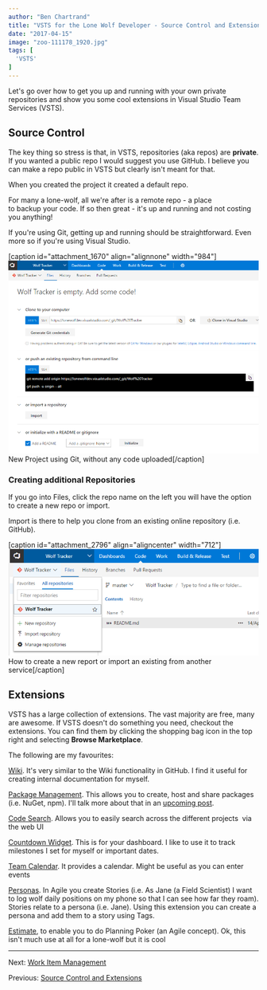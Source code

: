 ```yaml
---
author: "Ben Chartrand"
title: "VSTS for the Lone Wolf Developer - Source Control and Extensions"
date: "2017-04-15"
image: "zoo-111178_1920.jpg"
tags: [
  'VSTS'
]
---
```


Let's go over how to get you up and running with your own private repositories and show you some cool extensions in Visual Studio Team Services (VSTS).

## Source Control

The key thing so stress is that, in VSTS, repositories (aka repos) are **private**. If you wanted a public repo I would suggest you use GitHub. I believe you can make a repo public in VSTS but clearly isn't meant for that.

When you created the project it created a default repo.

For many a lone-wolf, all we're after is a remote repo - a place to backup your code. If so then great - it's up and running and not costing you anything!

If you're using Git, getting up and running should be straightforward. Even more so if you're using Visual Studio.

\[caption id="attachment\_1670" align="alignnone" width="984"\][![VSTS code setup.png](images/vsts-code-setup.png)](https://liftcodeplay.files.wordpress.com/2017/04/vsts-code-setup.png) New Project using Git, without any code uploaded\[/caption\]

### Creating additional Repositories

If you go into Files, click the repo name on the left you will have the option to create a new repo or import.

Import is there to help you clone from an existing online repository (i.e. GitHub).

\[caption id="attachment\_2796" align="aligncenter" width="712"\][![VSTS repos.png](images/vsts-repos.png)](https://liftcodeplay.files.wordpress.com/2017/04/vsts-repos.png) How to create a new report or import an existing from another service\[/caption\]

## Extensions

VSTS has a large collection of extensions. The vast majority are free, many are awesome. If VSTS doesn't do something you need, checkout the extensions. You can find them by clicking the shopping bag icon in the top right and selecting **Browse Marketplace**.

The following are my favourites:

[Wiki](https://marketplace.visualstudio.com/items?itemName=ms-devlabs.wiki&targetId=78a2590f-6695-40c6-b833-d323e531918d). It's very similar to the Wiki functionality in GitHub. I find it useful for creating internal documentation for myself.

[Package Management](https://marketplace.visualstudio.com/items?itemName=ms.feed&targetId=78a2590f-6695-40c6-b833-d323e531918d). This allows you to create, host and share packages (i.e. NuGet, npm). I'll talk more about that in an [upcoming post](https://liftcodeplay.com/2017/04/22/vsts-for-the-lone-wolf-developer-pt3/).

[Code Search](https://marketplace.visualstudio.com/items?itemName=ms.vss-code-search&targetId=78a2590f-6695-40c6-b833-d323e531918d). Allows you to easily search across the different projects  via the web UI

[Countdown Widget](https://marketplace.visualstudio.com/items?itemName=ms-devlabs.CountdownWidget&targetId=78a2590f-6695-40c6-b833-d323e531918d). This is for your dashboard. I like to use it to track milestones I set for myself or important dates.

[Team Calendar](https://marketplace.visualstudio.com/items?itemName=ms-devlabs.team-calendar&targetId=78a2590f-6695-40c6-b833-d323e531918d). It provides a calendar. Might be useful as you can enter events

[Personas](https://marketplace.visualstudio.com/items?itemName=agile-extensions.personas&targetId=78a2590f-6695-40c6-b833-d323e531918d). In Agile you create Stories (i.e. As Jane (a Field Scientist) I want to log wolf daily positions on my phone so that I can see how far they roam). Stories relate to a persona (i.e. Jane). Using this extension you can create a persona and add them to a story using Tags.

[Estimate](https://marketplace.visualstudio.com/items?itemName=ms-devlabs.estimate&targetId=78a2590f-6695-40c6-b833-d323e531918d), to enable you to do Planning Poker (an Agile concept). Ok, this isn't much use at all for a lone-wolf but it is cool

* * *

Next: [Work Item Management](http://liftcodeplay.com/2017/04/16/vsts-for-the-lone-wolf-developer-work-item-management/)

Previous: [Source Control and Extensions](http://liftcodeplay.com/2017/04/16/vsts-for-the-lone-wolf-developer-source-control-and-extensions/)

